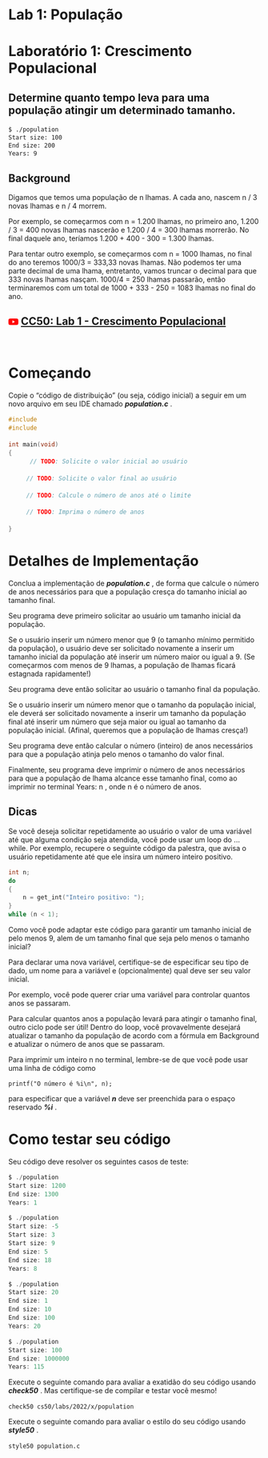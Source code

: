 # Lab 1: População  

# Laboratório 1: Crescimento Populacional  

## Determine quanto tempo leva para uma população atingir um determinado tamanho.

```
$ ./population
Start size: 100
End size: 200
Years: 9
```  

## Background  

Digamos que temos uma população de n lhamas. A cada ano, nascem n / 3 novas lhamas e n / 4 morrem.  

Por exemplo, se começarmos com n = 1.200 lhamas, no primeiro ano, 1.200 / 3 = 400 novas lhamas nascerão e 1.200 / 4 = 300 lhamas morrerão. No final daquele ano, teríamos 1.200 + 400 - 300 = 1.300 lhamas.  

Para tentar outro exemplo, se começarmos com n = 1000 lhamas, no final do ano teremos 1000/3 = 333,33 novas lhamas. Não podemos ter uma parte decimal de uma lhama, entretanto, vamos truncar o decimal para que 333 novas lhamas nasçam.   1000/4 = 250 lhamas passarão, então terminaremos com um total de 1000 + 333 - 250 = 1083 lhamas no final do ano.  

## <img src="../assets/youtube.svg" width=20 /> [CC50: Lab 1 - Crescimento Populacional](https://www.youtube.com/watch?v=PIBkoMVoLss)  

<br>  

# Começando  

Copie o “código de distribuição” (ou seja, código inicial) a seguir em um novo arquivo em seu IDE chamado ***population.c*** .

```c
#include  
#include

int main(void)
{
      // TODO: Solicite o valor inicial ao usuário

     // TODO: Solicite o valor final ao usuário

     // TODO: Calcule o número de anos até o limite

     // TODO: Imprima o número de anos

}
```  

# Detalhes de Implementação  

Conclua a implementação de ***population.c*** , de forma que calcule o número de anos necessários para que a população cresça do tamanho inicial ao tamanho final.  

Seu programa deve primeiro solicitar ao usuário um tamanho inicial da população.  

Se o usuário inserir um número menor que 9 (o tamanho mínimo permitido da população), o usuário deve ser solicitado novamente a inserir um tamanho inicial da população até inserir um número maior ou igual a 9. (Se começarmos com menos de 9 lhamas, a população de lhamas ficará estagnada rapidamente!)  

Seu programa deve então solicitar ao usuário o tamanho final da população.  

Se o usuário inserir um número menor que o tamanho da população inicial, ele deverá ser solicitado novamente a inserir um tamanho da população final até inserir um número que seja maior ou igual ao tamanho da população inicial. (Afinal, queremos que a população de lhamas cresça!)  

Seu programa deve então calcular o número (inteiro) de anos necessários para que a população atinja pelo menos o tamanho do valor final.  

Finalmente, seu programa deve imprimir o número de anos necessários para que a população de lhama alcance esse tamanho final, como ao imprimir no terminal Years: n , onde n é o número de anos.  

## Dicas  

Se você deseja solicitar repetidamente ao usuário o valor de uma variável até que alguma condição seja atendida, você pode usar um loop do ... while. Por exemplo, recupere o seguinte código da palestra, que avisa o usuário repetidamente até que ele insira um número inteiro positivo.  

```c
int n;
do
{
    n = get_int("Inteiro positivo: ");
}
while (n < 1);
```  

Como você pode adaptar este código para garantir um tamanho inicial de pelo menos 9, alem de um tamanho final que seja pelo menos o tamanho inicial?  

Para declarar uma nova variável, certifique-se de especificar seu tipo de dado, um nome para a variável e (opcionalmente) qual deve ser seu valor inicial.  

Por exemplo, você pode querer criar uma variável para controlar quantos anos se passaram.  

Para calcular quantos anos a população levará para atingir o tamanho final, outro ciclo pode ser útil! Dentro do loop, você provavelmente desejará atualizar o tamanho da população de acordo com a fórmula em Background e atualizar o número de anos que se passaram.  

Para imprimir um inteiro n no terminal, lembre-se de que você pode usar uma linha de código como  

```
printf("O número é %i\n", n);
```  

para especificar que a variável ***n*** deve ser preenchida para o espaço reservado ***%i*** .  

# Como testar seu código  

Seu código deve resolver os seguintes casos de teste:  

```c
$ ./population
Start size: 1200
End size: 1300
Years: 1
```  
```c  
$ ./population
Start size: -5
Start size: 3
Start size: 9
End size: 5
End size: 18
Years: 8
```
```c  
$ ./population
Start size: 20
End size: 1
End size: 10
End size: 100
Years: 20
```
```c  
$ ./population
Start size: 100
End size: 1000000
Years: 115
```

Execute o seguinte comando para avaliar a exatidão do seu código usando ***check50*** . Mas certifique-se de compilar e testar você mesmo!  

```check50 cs50/labs/2022/x/population```  

Execute o seguinte comando para avaliar o estilo do seu código usando ***style50*** .  

```style50 population.c```  